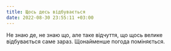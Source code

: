 ```yaml
---
title: Щось десь відбувається
date: 2022-08-30 23:55:11 +03:00
---
```


Не знаю де, не знаю що, але таке відчуття, що щось велике відбувається саме зараз. Щонайменше погода поміняється.
